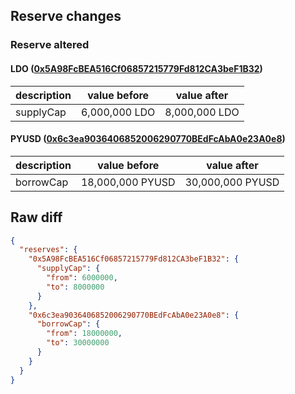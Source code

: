 ## Reserve changes

### Reserve altered

#### LDO ([0x5A98FcBEA516Cf06857215779Fd812CA3beF1B32](https://etherscan.io/address/0x5A98FcBEA516Cf06857215779Fd812CA3beF1B32))

| description | value before | value after |
| --- | --- | --- |
| supplyCap | 6,000,000 LDO | 8,000,000 LDO |


#### PYUSD ([0x6c3ea9036406852006290770BEdFcAbA0e23A0e8](https://etherscan.io/address/0x6c3ea9036406852006290770BEdFcAbA0e23A0e8))

| description | value before | value after |
| --- | --- | --- |
| borrowCap | 18,000,000 PYUSD | 30,000,000 PYUSD |


## Raw diff

```json
{
  "reserves": {
    "0x5A98FcBEA516Cf06857215779Fd812CA3beF1B32": {
      "supplyCap": {
        "from": 6000000,
        "to": 8000000
      }
    },
    "0x6c3ea9036406852006290770BEdFcAbA0e23A0e8": {
      "borrowCap": {
        "from": 18000000,
        "to": 30000000
      }
    }
  }
}
```